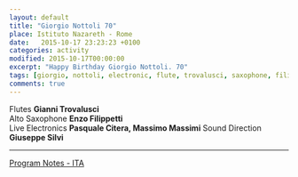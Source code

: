 ```yaml
---
layout: default
title: "Giorgio Nottoli 70"
place: Istituto Nazareth - Rome
date:   2015-10-17 23:23:23 +0100
categories: activity
modified: 2015-10-17T00:00:00
excerpt: "Happy Birthday Giorgio Nottoli. 70"
tags: [giorgio, nottoli, electronic, flute, trovalusci, saxophone, filippetti, percussion, caggiano]
comments: true
---
```


Flutes **Gianni Trovalusci**    
Alto Saxophone **Enzo Filippetti**    
Live Electronics **Pasquale Citera, Massimo Massimi**
Sound Direction **Giuseppe Silvi**


---

[Program Notes - ITA]()
